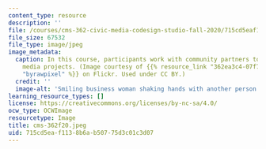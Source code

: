 ```yaml
---
content_type: resource
description: ''
file: /courses/cms-362-civic-media-codesign-studio-fall-2020/715cd5eaf1138b6ab50775d3c01c3d07_cms-362f20.jpeg
file_size: 67532
file_type: image/jpeg
image_metadata:
  caption: In this course, participants work with community partners to develop civic
    media projects. (Image courtesy of {{% resource_link "362ea3c4-07f7-48ce-9bd8-8f3d8481e8e7"
    "byrawpixel" %}} on Flickr. Used under CC BY.)
  credit: ''
  image-alt: 'Smiling business woman shaking hands with another person. '
learning_resource_types: []
license: https://creativecommons.org/licenses/by-nc-sa/4.0/
ocw_type: OCWImage
resourcetype: Image
title: cms-362f20.jpeg
uid: 715cd5ea-f113-8b6a-b507-75d3c01c3d07
---
```


